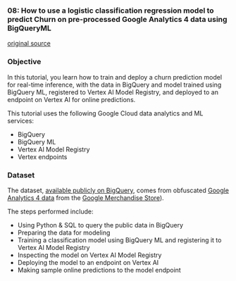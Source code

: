 
### 08: How to use a logistic classification regression model to predict Churn on pre-processed Google Analytics 4 data using  BigQueryML

[original source](https://github.com/GoogleCloudPlatform/vertex-ai-samples/blob/main/notebooks/official/bigquery_ml/bqml-online-prediction.ipynb)

### Objective

In this tutorial, you learn how to train and deploy a churn prediction model for real-time inference, with the data in BigQuery and model trained using BigQuery ML, registered to Vertex AI Model Registry, and deployed to an endpoint on Vertex AI for online predictions.

This tutorial uses the following Google Cloud data analytics and ML services:

- BigQuery
- BigQuery ML
- Vertex AI Model Registry
- Vertex endpoints

### Dataset

The dataset, <a href="https://console.cloud.google.com/bigquery?project=bigquery-public-data&d=ga4_obfuscated_sample_ecommerce&p=bigquery-public-data&page=dataset" target="_blank">available publicly on BigQuery</a>, comes from obfuscated <a href="https://support.google.com/analytics/answer/10937659" target="_blank">Google Analytics 4 data</a> from the <a href="https://shop.googlemerchandisestore.com/" target="_blank">Google Merchandise Store</a>).

The steps performed include:
- Using Python & SQL to query the public data in BigQuery
- Preparing the data for modeling
- Training a classification model using BigQuery ML and registering it to Vertex AI Model Registry
- Inspecting the model on Vertex AI Model Registry
- Deploying the model to an endpoint on Vertex AI
- Making sample online predictions to the model endpoint

